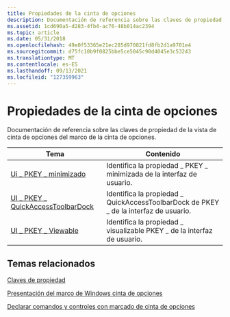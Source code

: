 ```yaml
---
title: Propiedades de la cinta de opciones
description: Documentación de referencia sobre las claves de propiedad de la vista de cinta de opciones del marco de la cinta de opciones.
ms.assetid: 1cd690a5-d283-4fb4-ac76-48b014ac2394
ms.topic: article
ms.date: 05/31/2018
ms.openlocfilehash: 49e0f53365e21ec285d970821fd8fb2d1a9701e4
ms.sourcegitcommit: d75fc10b9f0825bbe5ce5045c90d4045e3c53243
ms.translationtype: MT
ms.contentlocale: es-ES
ms.lasthandoff: 09/13/2021
ms.locfileid: "127359963"
---
```

# <a name="ribbon-properties"></a>Propiedades de la cinta de opciones

Documentación de referencia sobre las claves de propiedad de la vista de cinta de opciones del marco de la cinta de opciones.



| Tema                                                                                                    | Contenido                                                             |
|----------------------------------------------------------------------------------------------------------|----------------------------------------------------------------------|
| [Ui \_ PKEY \_ minimizado](windowsribbon-reference-properties-uipkey-minimized.md)                           | Identifica la propiedad \_ PKEY \_ minimizada de la interfaz de usuario.<br/>              |
| [UI \_ PKEY \_ QuickAccessToolbarDock](windowsribbon-reference-properties-uipkey-quickaccesstoolbardock.md) | Identifica la propiedad \_ QuickAccessToolbarDock de PKEY \_ de la interfaz de usuario.<br/> |
| [UI \_ PKEY \_ Viewable](windowsribbon-reference-properties-uipkey-viewable.md)                             | Identifica la propiedad \_ visualizable PKEY \_ de la interfaz de usuario.<br/>               |



 

## <a name="related-topics"></a>Temas relacionados

<dl> <dt>

[Claves de propiedad](windowsribbon-reference-properties.md)
</dt> <dt>

[Presentación del marco de Windows cinta de opciones](windowsribbon-introduction.md)
</dt> <dt>

[Declarar comandos y controles con marcado de cinta de opciones](windowsribbon-schema.md)
</dt> </dl>

 

 





